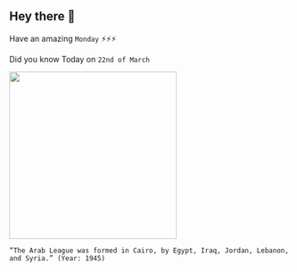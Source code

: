 ## Hey there 👋
Have an amazing `Monday` ⚡⚡⚡

Did you know Today on `22nd of March`
 
 [<img src="https://upload.wikimedia.org/wikipedia/commons/0/04/Arab_League_Summit%2C_1964.jpg" width="300" />](https://en.wikipedia.org/wiki/Arab_League#:~:text=The%20Arab%20League%20was%20formed%20in%20Cairo%20on%2022%20March%201945) 
 ```
“The Arab League was formed in Cairo, by Egypt, Iraq, Jordan, Lebanon, and Syria.” (Year: 1945)
```
